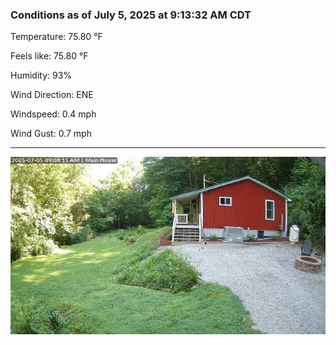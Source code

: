 ### Conditions as of July 5, 2025 at 9:13:32 AM CDT 

Temperature: 75.80 &deg;F

Feels like: 75.80 &deg;F

Humidity: 93%

Wind Direction: ENE

Windspeed: 0.4 mph

Wind Gust: 0.7 mph

---

<img src="./images/latest.jpeg"/>


